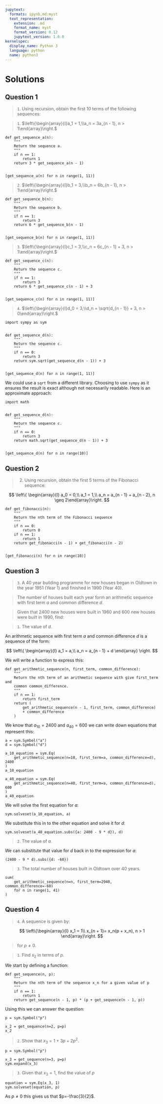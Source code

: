 ```yaml
---
jupytext:
  formats: ipynb,md:myst
  text_representation:
    extension: .md
    format_name: myst
    format_version: 0.12
    jupytext_version: 1.6.0
kernelspec:
  display_name: Python 3
  language: python
  name: python3
---
```


# Solutions

## Question 1

> `1`. Using recursion, obtain the first 10 terms of the following sequences:

> `1`. $\left\{\begin{array}{l}a_1 = 1,\\a_n = 3a_{n - 1}, n > 1\end{array}\right.$

```{code-cell} ipython3
def get_sequence_a(n):
    """
    Return the sequence a.
    """
    if n == 1:
        return 1
    return 3 * get_sequence_a(n - 1)


[get_sequence_a(n) for n in range(1, 11)]
```

> `2`. $\left\{\begin{array}{l}b_1 = 3,\\b_n = 6b_{n - 1}, n > 1\end{array}\right.$

```{code-cell} ipython3
def get_sequence_b(n):
    """
    Return the sequence b.
    """
    if n == 1:
        return 3
    return 6 * get_sequence_b(n - 1)


[get_sequence_b(n) for n in range(1, 11)]
```

> `3`. $\left\{\begin{array}{l}c_1 = 3,\\c_n = 6c_{n - 1} + 3, n > 1\end{array}\right.$

```{code-cell} ipython3
def get_sequence_c(n):
    """
    Return the sequence c.
    """
    if n == 1:
        return 3
    return 6 * get_sequence_c(n - 1) + 3


[get_sequence_c(n) for n in range(1, 11)]
```

> `4`. $\left\{\begin{array}{l}d_0 = 3,\\d_n = \sqrt{d_{n - 1}} + 3, n > 0\end{array}\right.$

```{code-cell} ipython3
import sympy as sym


def get_sequence_d(n):
    """
    Return the sequence c.
    """
    if n == 0:
        return 3
    return sym.sqrt(get_sequence_d(n - 1)) + 3


[get_sequence_d(n) for n in range(1, 11)]
```

We could use a `sqrt` from a different library. Choosing to use `sympy` as it
ensures the result is exact although not necessarily readable. Here is an
approximate approach:

```{code-cell} ipython3
import math


def get_sequence_d(n):
    """
    Return the sequence c.
    """
    if n == 0:
        return 3
    return math.sqrt(get_sequence_d(n - 1)) + 3


[get_sequence_d(n) for n in range(10)]
```

## Question 2

> 2. Using recursion, obtain the first 5 terms of the Fibonacci sequence:

   $$
       \left\{
       \begin{array}{l}
       a_0 = 0,\\
       a_1 = 1,\\
       a_n = a_{n - 1} + a_{n - 2}, n \geq 2\end{array}\right.
   $$

```{code-cell} ipython3
def get_fibonacci(n):
    """
    Return the nth term of the Fibonacci sequence
    """
    if n == 0:
        return 0
    if n == 1:
        return 1
    return get_fibonacci(n - 1) + get_fibonacci(n - 2)


[get_fibonacci(n) for n in range(10)]
```

## Question 3

> `3`. A 40 year building programme for new houses began in Oldtown in the year
> 1951 (Year 1) and finished in 1990 (Year 40).

> The number of houses built each year form an arithmetic sequence with first
> term $a$ and common difference $d$.

> Given that 2400 new houses were built in 1960 and 600 new houses were built in
> 1990, find:

> `1`. The value of $d$.

An arithmetic sequence with first term $a$ and common difference $d$ is a
sequence of the form:

$$
  \left\{
    \begin{array}{l}
       a_1 = a,\\
       a_n = a_{n - 1} + d
    \end{array}
  \right.
$$

We will write a function to express this:

```{code-cell} ipython3
def get_arithmetic_sequence(n, first_term, common_difference):
    """
    Return the nth term of an arithmetic sequence with give first_term and
    common common_difference.
    """
    if n == 1:
        return first_term
    return (
        get_arithmetic_sequence(n - 1, first_term, common_difference)
        + common_difference
    )
```

We know that $a_{10}=2400$ and $a_{40}=600$ we can write down equations that
represent this:

```{code-cell} ipython3
a = sym.Symbol("a")
d = sym.Symbol("d")

a_10_equation = sym.Eq(
    get_arithmetic_sequence(n=10, first_term=a, common_difference=d), 2400
)
a_10_equation
```

```{code-cell} ipython3
a_40_equation = sym.Eq(
    get_arithmetic_sequence(n=40, first_term=a, common_difference=d), 600
)
a_40_equation
```

We will solve the first equation for $a$:

```{code-cell} ipython3
sym.solveset(a_10_equation, a)
```

We substitute this in to the other equation and solve it for $d$:

```{code-cell} ipython3
sym.solveset(a_40_equation.subs({a: 2400 - 9 * d}), d)
```

> `2`. The value of $a$.

We can substitute that value for $d$ back in to the expression for $a$:

```{code-cell} ipython3
(2400 - 9 * d).subs({d: -60})
```

> `3`. The total number of houses built in Oldtown over 40 years.

```{code-cell} ipython3
sum(
    get_arithmetic_sequence(n=n, first_term=2940, common_difference=-60)
    for n in range(1, 41)
)
```

## Question 4

> `4`. A sequence is given by:

   $$
       \left\{\begin{array}{l}
       x_1 = 1\\
       x_{n + 1}= x_n(p + x_n), n > 1
       \end{array}\right.
   $$


> for $p\ne0$.

> `1`. Find $x_2$ in terms of $p$.

We start by defining a function:

```{code-cell} ipython3
def get_sequence(n, p):
    """
    Return the nth term of the sequence x_n for a given value of p
    """
    if n == 1:
        return 1
    return get_sequence(n - 1, p) * (p + get_sequence(n - 1, p))
```

Using this we can answer the question:

```{code-cell} ipython3
p = sym.Symbol("p")

x_2 = get_sequence(n=2, p=p)
x_2
```

> `2`. Show that $x_3=1+3p+2p^2$.

```{code-cell} ipython3
p = sym.Symbol("p")

x_3 = get_sequence(n=3, p=p)
sym.expand(x_3)
```

> `3`. Given that $x_3=1$, find the value of $p$

```{code-cell} ipython
equation = sym.Eq(x_3, 1)
sym.solveset(equation, p)
```

As $p\ne0$ this gives us that $p=-\frac{3}{2}$.
